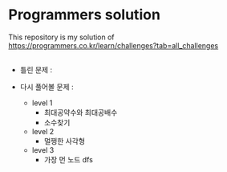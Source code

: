 # Programmers solution

This repository is my solution of https://programmers.co.kr/learn/challenges?tab=all_challenges

##

- 틀린 문제 :

- 다시 풀어볼 문제 :
  - level 1
    - 최대공약수와 최대공배수
    - 소수찾기
  - level 2
    - 멀쩡한 사각형
  - level 3
    - 가장 먼 노드 dfs
